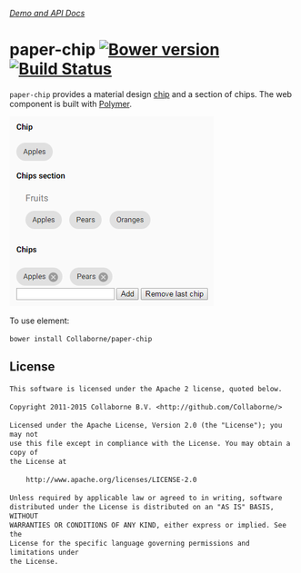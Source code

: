 _[Demo and API Docs](http://collaborne.github.io/paper-chip)_


paper-chip [![Bower version](https://badge.fury.io/bo/paper-chip.svg)](http://badge.fury.io/bo/paper-chip) [![Build Status](https://travis-ci.org/Collaborne/paper-chip.svg?branch=master)](https://travis-ci.org/Collaborne/paper-chip)
=========

`paper-chip` provides a material design [chip](https://www.google.com/design/spec/components/chips.html) and a section of chips. The web component is built with [Polymer](https://www.polymer-project.org).

![Screenshot](/doc/screenshot.png "Screenshot")

To use element:

`bower install Collaborne/paper-chip`


## License

    This software is licensed under the Apache 2 license, quoted below.

    Copyright 2011-2015 Collaborne B.V. <http://github.com/Collaborne/>

    Licensed under the Apache License, Version 2.0 (the "License"); you may not
    use this file except in compliance with the License. You may obtain a copy of
    the License at

        http://www.apache.org/licenses/LICENSE-2.0

    Unless required by applicable law or agreed to in writing, software
    distributed under the License is distributed on an "AS IS" BASIS, WITHOUT
    WARRANTIES OR CONDITIONS OF ANY KIND, either express or implied. See the
    License for the specific language governing permissions and limitations under
    the License.
    